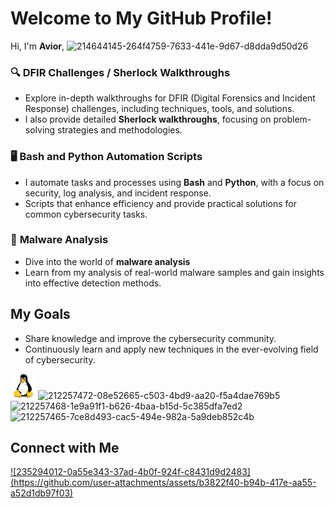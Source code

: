 # Welcome to My GitHub Profile! 

Hi, I'm **Avior**,  ![214644145-264f4759-7633-441e-9d67-d8dda9d50d26](https://github.com/user-attachments/assets/ba8a0ec6-a380-4c6f-a5fd-f6243cbabd98)

### 🔍 **DFIR Challenges / Sherlock Walkthroughs**
- Explore in-depth walkthroughs for DFIR (Digital Forensics and Incident Response) challenges, including techniques, tools, and solutions.
- I also provide detailed **Sherlock walkthroughs**, focusing on problem-solving strategies and methodologies.

### 🖥️ **Bash and Python Automation Scripts**
- I automate tasks and processes using **Bash** and **Python**, with a focus on security, log analysis, and incident response.
- Scripts that enhance efficiency and provide practical solutions for common cybersecurity tasks.

### 🦠 **Malware Analysis**
- Dive into the world of **malware analysis**
- Learn from my analysis of real-world malware samples and gain insights into effective detection methods.

## My Goals

- Share knowledge and improve the cybersecurity community.
- Continuously learn and apply new techniques in the ever-evolving field of cybersecurity.


<img src="https://raw.githubusercontent.com/devicons/devicon/master/icons/linux/linux-original.svg" alt="linux" width="40" height="40"/> </a>
![212257472-08e52665-c503-4bd9-aa20-f5a4dae769b5](https://github.com/user-attachments/assets/0bf4592b-481a-411b-bcbc-a55a44c75027)
![212257468-1e9a91f1-b626-4baa-b15d-5c385dfa7ed2](https://github.com/user-attachments/assets/de024e9d-cc8b-4021-b736-3791f27ab468)
![212257465-7ce8d493-cac5-494e-982a-5a9deb852c4b](https://github.com/user-attachments/assets/f3497815-eb57-48f1-97ce-625fde68dfc2)



## Connect with Me
<p align="left">
<a href="https://linkedin.com/in/avior-mostovski" target="blank">![235294012-0a55e343-37ad-4b0f-924f-c8431d9d2483](https://github.com/user-attachments/assets/b3822f40-b94b-417e-aa55-a52d1db97f03)

</p>
